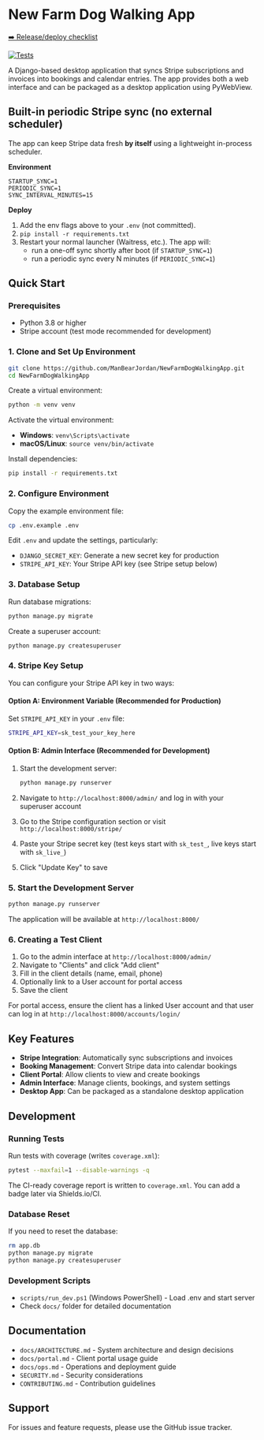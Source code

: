 # New Farm Dog Walking App

[➡️ Release/deploy checklist](docs/release.md)

[![Tests](https://github.com/ManBearJordan/NewFarmDogWalkingApp/actions/workflows/tests.yml/badge.svg)](https://github.com/ManBearJordan/NewFarmDogWalkingApp/actions/workflows/tests.yml)

A Django-based desktop application that syncs Stripe subscriptions and invoices into bookings and calendar entries. The app provides both a web interface and can be packaged as a desktop application using PyWebView.

## Built-in periodic Stripe sync (no external scheduler)

The app can keep Stripe data fresh **by itself** using a lightweight in-process scheduler.

**Environment**
```
STARTUP_SYNC=1
PERIODIC_SYNC=1
SYNC_INTERVAL_MINUTES=15
```

**Deploy**
1) Add the env flags above to your `.env` (not committed).
2) `pip install -r requirements.txt`
3) Restart your normal launcher (Waitress, etc.). The app will:
   - run a one-off sync shortly after boot (if `STARTUP_SYNC=1`)
   - run a periodic sync every N minutes (if `PERIODIC_SYNC=1`)



## Quick Start

### Prerequisites
- Python 3.8 or higher
- Stripe account (test mode recommended for development)

### 1. Clone and Set Up Environment

```bash
git clone https://github.com/ManBearJordan/NewFarmDogWalkingApp.git
cd NewFarmDogWalkingApp
```

Create a virtual environment:
```bash
python -m venv venv
```

Activate the virtual environment:
- **Windows**: `venv\Scripts\activate`
- **macOS/Linux**: `source venv/bin/activate`

Install dependencies:
```bash
pip install -r requirements.txt
```

### 2. Configure Environment

Copy the example environment file:
```bash
cp .env.example .env
```

Edit `.env` and update the settings, particularly:
- `DJANGO_SECRET_KEY`: Generate a new secret key for production
- `STRIPE_API_KEY`: Your Stripe API key (see Stripe setup below)

### 3. Database Setup

Run database migrations:
```bash
python manage.py migrate
```

Create a superuser account:
```bash
python manage.py createsuperuser
```

### 4. Stripe Key Setup

You can configure your Stripe API key in two ways:

#### Option A: Environment Variable (Recommended for Production)
Set `STRIPE_API_KEY` in your `.env` file:
```bash
STRIPE_API_KEY=sk_test_your_key_here
```

#### Option B: Admin Interface (Recommended for Development)
1. Start the development server:
   ```bash
   python manage.py runserver
   ```

2. Navigate to `http://localhost:8000/admin/` and log in with your superuser account

3. Go to the Stripe configuration section or visit `http://localhost:8000/stripe/`

4. Paste your Stripe secret key (test keys start with `sk_test_`, live keys start with `sk_live_`)

5. Click "Update Key" to save

### 5. Start the Development Server

```bash
python manage.py runserver
```

The application will be available at `http://localhost:8000/`

### 6. Creating a Test Client

1. Go to the admin interface at `http://localhost:8000/admin/`
2. Navigate to "Clients" and click "Add client"
3. Fill in the client details (name, email, phone)
4. Optionally link to a User account for portal access
5. Save the client

For portal access, ensure the client has a linked User account and that user can log in at `http://localhost:8000/accounts/login/`

## Key Features

- **Stripe Integration**: Automatically sync subscriptions and invoices
- **Booking Management**: Convert Stripe data into calendar bookings
- **Client Portal**: Allow clients to view and create bookings
- **Admin Interface**: Manage clients, bookings, and system settings
- **Desktop App**: Can be packaged as a standalone desktop application

## Development

### Running Tests
Run tests with coverage (writes `coverage.xml`):

```bash
pytest --maxfail=1 --disable-warnings -q
```

The CI-ready coverage report is written to `coverage.xml`. You can add a badge later via Shields.io/CI.

### Database Reset
If you need to reset the database:
```bash
rm app.db
python manage.py migrate
python manage.py createsuperuser
```

### Development Scripts
- `scripts/run_dev.ps1` (Windows PowerShell) - Load .env and start server
- Check `docs/` folder for detailed documentation



## Documentation

- `docs/ARCHITECTURE.md` - System architecture and design decisions
- `docs/portal.md` - Client portal usage guide
- `docs/ops.md` - Operations and deployment guide
- `SECURITY.md` - Security considerations
- `CONTRIBUTING.md` - Contribution guidelines

## Support

For issues and feature requests, please use the GitHub issue tracker.